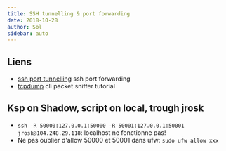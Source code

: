 ```yaml
---
title: SSH tunnelling & port forwarding
date: 2018-10-28
author: Sol
sidebar: auto
---
```


## Liens

* [ssh port tunnelling](https://blog.trackets.com/2014/05/17/ssh-tunnel-local-and-remote-port-forwarding-explained-with-examples.html) ssh port forwarding
* [tcpdump](https://www.tecmint.com/12-tcpdump-commands-a-network-sniffer-tool/) cli packet sniffer tutorial


## Ksp on Shadow, script on local, trough jrosk

* `ssh -R 50000:127.0.0.1:50000 -R 50001:127.0.0.1:50001 jrosk@104.248.29.118`: <st c="r">localhost ne fonctionne pas!</st>
* Ne pas oublier d'allow 50000 et 50001 dans ufw: `sudo ufw allow xxx`